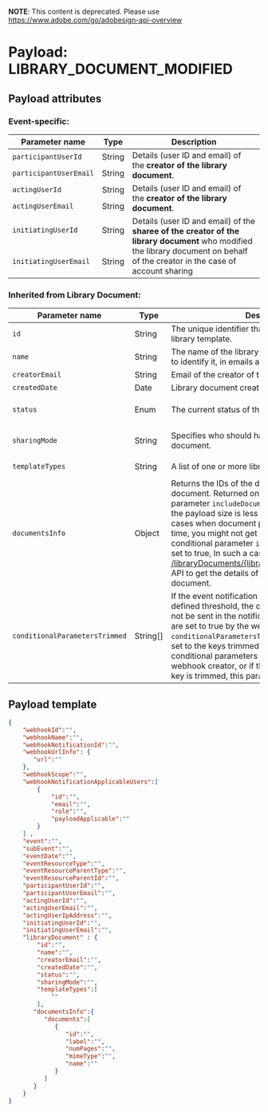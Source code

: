  **NOTE**: This content is deprecated. Please use https://www.adobe.com/go/adobesign-api-overview

# Payload: LIBRARY\_DOCUMENT\_MODIFIED

## Payload attributes

### Event-specific:

<table>
  <thead>
    <tr>
      <th>Parameter name</th>
      <th>Type</th>
      <th>Description</th>
    </tr>
  </thead>
  <tbody>
    <tr>
      <td><code>participantUserId</code></td>
      <td>String</td>
      <td rowspan="2">Details (user ID and email) of the <strong>creator of the library document</strong>.</td>
    </tr>
    <tr>
      <td><code>participantUserEmail</code></td>
      <td>String</td>
    </tr>
    <tr>
      <td><code>actingUserId</code></td>
      <td>String</td>
      <td rowspan="2">Details (user ID and email) of the <strong>creator of the library document</strong>.</td>
    </tr>
    <tr>
      <td><code>actingUserEmail</code></td>
      <td>String</td>
    </tr>
    <tr>
      <td><code>initiatingUserId</code></td>
      <td>String</td>
      <td rowspan="2">Details (user ID and email) of the <strong>sharee of the creator of the library document</strong> who modified the library document on behalf of the creator in the case of account sharing</td>
    </tr>
    <tr>
      <td><code>initiatingUserEmail</code></td>
      <td>String</td>
    </tr>
  </tbody>
</table>
	
### Inherited from Library Document:
	
| Parameter name | Type | Description | Possible enums |
|---|---|---|---|
| `id` | String | The unique identifier that is used to refer to the library template. |   |
| `name` | String | The name of the library template that will be used to identify it, in emails and on the website. |   |
| `creatorEmail` | String | Email of the creator of the library document. |   |
| `createdDate` | Date | Library document creation date. |   |
| `status` | Enum | The current status of the library document. | `AUTHORING`, `ACTIVE`, or `REMOVED` |
| `sharingMode` | String | Specifies who should have access to this library document. | `USER`, `GROUP`, `ACCOUNT`, or `GLOBAL` |
| `templateTypes` | String | A list of one or more library template types. | `DOCUMENT` or `FORM_FIELD_LAYER` |
| `documentsInfo` | Object | Returns the IDs of the documents of a library document. Returned only if the conditional parameter `includeDocumentsInfo` is set to true and the payload size is less than the threshold. In some cases when document processing takes a lot of time, you might not get documentsInfo even if the conditional parameter `includeDocumentsInfo` was set to true, In such a case, try calling the v6 [GET /libraryDocuments/{libraryDocumentId}/documents](https://secure.echosign.com/public/docs/restapi/v6#!/libraryDocuments/getLibraryDocumentInfo) API to get the details of the documents of a library document. |
| `conditionalParametersTrimmed` | String[] | If the event notification payload size exceeds the defined threshold, the conditional parameters will not be sent in the notification request, even if they are set to true by the webhook creator. The `conditionalParametersTrimmed` parameter will be set to the keys trimmed in this case. If no conditional parameters are specified by the webhook creator, or if they are specified, but no key is trimmed, this parameter will not be returned. |

## Payload template

```json
{  
    "webhookId":"",
    "webhookName":"",
    "webhookNotificationId":"",
    "webhookUrlInfo": {  
       "url":""
    },
    "webhookScope":"",
    "webhookNotificationApplicableUsers":[  
        {  
            "id":"",
            "email":"",
            "role":"",
            "payloadApplicable":""
        }
    ] ,
    "event":"",
    "subEvent":"",
    "eventDate":"",
    "eventResourceType":"",
    "eventResourceParentType":"",
    "eventResourceParentId":"",
    "participantUserId":"",
    "participantUserEmail":"",
    "actingUserId":"",
    "actingUserEmail":"",
    "actingUserIpAddress":"",
    "initiatingUserId":"",
    "initiatingUserEmail":"",
    "libraryDocument" : {  
        "id":"",
        "name":"",
        "creatorEmail":"",
        "createdDate":"",
        "status":"",
        "sharingMode":"",
        "templateTypes":[  
            ""
        ],
       "documentsInfo":{  
          "documents":[  
             {  
                "id":"",
                "label":"",
                "numPages":"",
                "mimeType":"",
                "name":""
             }
          ]
       }
    }
}
```